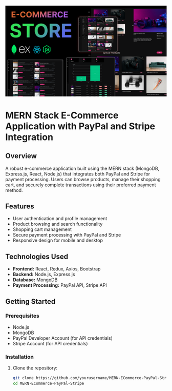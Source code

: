 
![Course Thumbnail](/thumb.png)
 # MERN Stack E-Commerce Application with PayPal and Stripe Integration

## Overview
A robust e-commerce application built using the MERN stack (MongoDB, Express.js, React, Node.js) that integrates both PayPal and Stripe for payment processing. Users can browse products, manage their shopping cart, and securely complete transactions using their preferred payment method.

## Features
- User authentication and profile management
- Product browsing and search functionality
- Shopping cart management
- Secure payment processing with PayPal and Stripe
- Responsive design for mobile and desktop

## Technologies Used
- **Frontend:** React, Redux, Axios, Bootstrap
- **Backend:** Node.js, Express.js
- **Database:** MongoDB
- **Payment Processing:** PayPal API, Stripe API

## Getting Started

### Prerequisites
- Node.js
- MongoDB
- PayPal Developer Account (for API credentials)
- Stripe Account (for API credentials)

### Installation

1. Clone the repository:
   ```bash
   git clone https://github.com/yourusername/MERN-ECommerce-PayPal-Stripe.git
   cd MERN-ECommerce-PayPal-Stripe
